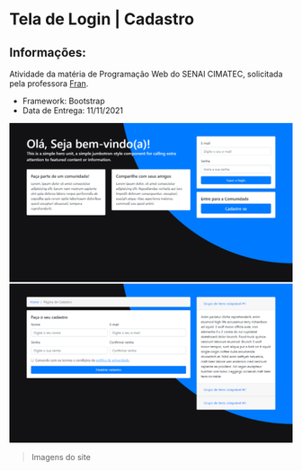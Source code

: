 # Tela de Login | Cadastro

## Informações:
Atividade da matéria de Programação Web do SENAI CIMATEC, solicitada pela professora <a href="https://github.com/Francisleide">Fran</a>.

* Framework: Bootstrap
* Data de Entrega: 11/11/2021

<img src="image/login.png">
<img src="image/cadastro.png">

> Imagens do site
